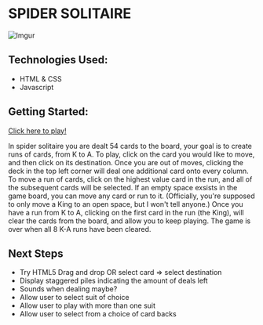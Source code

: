 # SPIDER SOLITAIRE
![Imgur](https://i.imgur.com/eLJE9Mu.png)




## Technologies Used:
- HTML & CSS
- Javascript  

## Getting Started:
[Click here to play!](https://aidanbell.github.io/spider-solitaire/)

In spider solitaire you are dealt 54 cards to the board, your goal is
to create runs of cards, from K to A. To play, click on the card you would
like to move, and then click on its destination. Once you are out of moves,
clicking the deck in the top left corner will deal one additional card onto
every column. To move a run of cards, click on the highest value card in the
run, and all of the subsequent cards will be selected. If an empty
space exsists in the game board, you can move any card or run to it.
(Officially, you're supposed to only move a King to an open space, but I won't
tell anyone.) Once you have a run from K to A, clicking on the first card in the
run (the King), will clear the cards from the board, and allow you to keep playing.
The game is over when all 8 K-A runs have been cleared.

## Next Steps
- Try HTML5 Drag and drop OR select card => select destination
- Display staggered piles indicating the amount of deals left
- Sounds when dealing maybe?
- Allow user to select suit of choice
- Allow user to play with more than one suit
- Allow user to select from a choice of card backs
